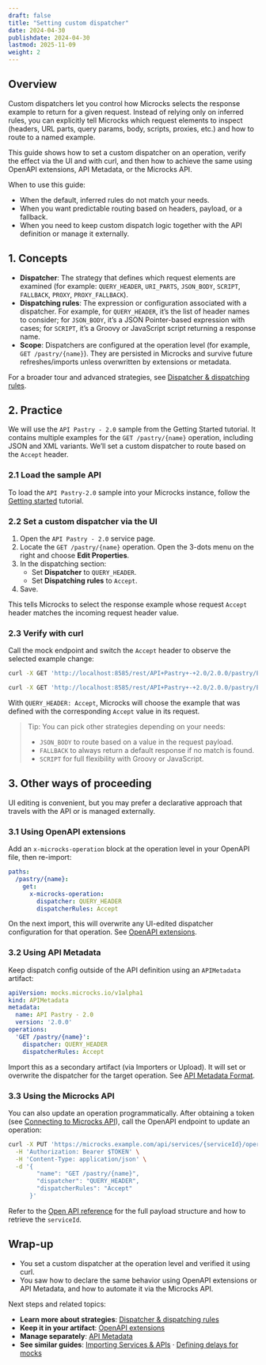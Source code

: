 ```yaml
---
draft: false
title: "Setting custom dispatcher"
date: 2024-04-30
publishdate: 2024-04-30
lastmod: 2025-11-09
weight: 2
---
```


## Overview

Custom dispatchers let you control how Microcks selects the response example to return for a given request. Instead of relying only on inferred rules, you can explicitly tell Microcks which request elements to inspect (headers, URL parts, query params, body, scripts, proxies, etc.) and how to route to a named example.

This guide shows how to set a custom dispatcher on an operation, verify the effect via the UI and with curl, and then how to achieve the same using OpenAPI extensions, API Metadata, or the Microcks API.

When to use this guide:

- When the default, inferred rules do not match your needs.
- When you want predictable routing based on headers, payload, or a fallback.
- When you need to keep custom dispatch logic together with the API definition or manage it externally.

## 1. Concepts

- **Dispatcher**: The strategy that defines which request elements are examined (for example: `QUERY_HEADER`, `URI_PARTS`, `JSON_BODY`, `SCRIPT`, `FALLBACK`, `PROXY`, `PROXY_FALLBACK`).
- **Dispatching rules**: The expression or configuration associated with a dispatcher. For example, for `QUERY_HEADER`, it’s the list of header names to consider; for `JSON_BODY`, it’s a JSON Pointer-based expression with cases; for `SCRIPT`, it’s a Groovy or JavaScript script returning a response name.
- **Scope**: Dispatchers are configured at the operation level (for example, `GET /pastry/{name}`). They are persisted in Microcks and survive future refreshes/imports unless overwritten by extensions or metadata.

For a broader tour and advanced strategies, see [Dispatcher & dispatching rules](/documentation/explanations/dispatching).

## 2. Practice

We will use the `API Pastry - 2.0` sample from the Getting Started tutorial. It contains multiple examples for the `GET /pastry/{name}` operation, including JSON and XML variants. We’ll set a custom dispatcher to route based on the `Accept` header.

### 2.1 Load the sample API

To load the `API Pastry-2.0` sample into your Microcks instance, follow the [Getting started](/documentation/tutorials/getting-started) tutorial.

### 2.2 Set a custom dispatcher via the UI

1. Open the `API Pastry - 2.0` service page.
2. Locate the `GET /pastry/{name}` operation. Open the 3-dots menu on the right and choose **Edit Properties**.
3. In the dispatching section:
   - Set **Dispatcher** to `QUERY_HEADER`.
   - Set **Dispatching rules** to `Accept`.
4. Save.

This tells Microcks to select the response example whose request `Accept` header matches the incoming request header value.

### 2.3 Verify with curl

Call the mock endpoint and switch the `Accept` header to observe the selected example change:

```sh
curl -X GET 'http://localhost:8585/rest/API+Pastry+-+2.0/2.0.0/pastry/Eclair%20Chocolat' -H 'Accept: application/json'
```

```sh
curl -X GET 'http://localhost:8585/rest/API+Pastry+-+2.0/2.0.0/pastry/Eclair%20Chocolat' -H 'Accept: text/xml'
```

With `QUERY_HEADER: Accept`, Microcks will choose the example that was defined with the corresponding `Accept` value in its request.

> Tip: You can pick other strategies depending on your needs:
> - `JSON_BODY` to route based on a value in the request payload.
> - `FALLBACK` to always return a default response if no match is found.
> - `SCRIPT` for full flexibility with Groovy or JavaScript.

## 3. Other ways of proceeding

UI editing is convenient, but you may prefer a declarative approach that travels with the API or is managed externally.

### 3.1 Using OpenAPI extensions

Add an `x-microcks-operation` block at the operation level in your OpenAPI file, then re-import:

```yaml
paths:
  /pastry/{name}:
    get:
      x-microcks-operation:
        dispatcher: QUERY_HEADER
        dispatcherRules: Accept
```

On the next import, this will overwrite any UI-edited dispatcher configuration for that operation. See [OpenAPI extensions](/documentation/references/artifacts/openapi-conventions/#openapi-extensions).

### 3.2 Using API Metadata

Keep dispatch config outside of the API definition using an `APIMetadata` artifact:

```yaml
apiVersion: mocks.microcks.io/v1alpha1
kind: APIMetadata
metadata:
  name: API Pastry - 2.0
  version: '2.0.0'
operations:
  'GET /pastry/{name}':
    dispatcher: QUERY_HEADER
    dispatcherRules: Accept
```

Import this as a secondary artifact (via Importers or Upload). It will set or overwrite the dispatcher for the target operation. See [API Metadata Format](/documentation/references/metadada/#api-metadata-properties).

### 3.3 Using the Microcks API

You can also update an operation programmatically. After obtaining a token (see [Connecting to Microcks API](/documentation/guides/automation/api)), call the OpenAPI endpoint to update an operation:

```sh
curl -X PUT 'https://microcks.example.com/api/services/{serviceId}/operation' \
  -H 'Authorization: Bearer $TOKEN' \
  -H 'Content-Type: application/json' \
  -d '{
        "name": "GET /pastry/{name}",
        "dispatcher": "QUERY_HEADER",
        "dispatcherRules": "Accept"
      }'
```

Refer to the [Open API reference](/documentation/references/apis/open-api/) for the full payload structure and how to retrieve the `serviceId`.

## Wrap-up

- You set a custom dispatcher at the operation level and verified it using curl.
- You saw how to declare the same behavior using OpenAPI extensions or API Metadata, and how to automate it via the Microcks API.

Next steps and related topics:

- **Learn more about strategies**: [Dispatcher & dispatching rules](/documentation/explanations/dispatching)
- **Keep it in your artifact**: [OpenAPI extensions](/documentation/references/artifacts/openapi-conventions/#openapi-extensions)
- **Manage separately**: [API Metadata](/documentation/references/metadada)
- **See similar guides**: [Importing Services & APIs](/documentation/guides/usage/importing-content) · [Defining delays for mocks](/documentation/guides/usage/delays)
